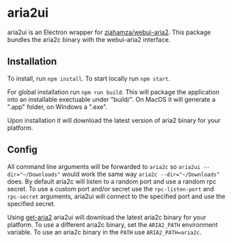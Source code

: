 # aria2ui

aria2ui is an Electron wrapper for [ziahamza/webui-aria2](https://github.com/ziahamza/webui-aria2). This package bundles the aria2c binary with the webui-aria2 interface.

## Installation
To install, run `npm install`. To start locally run `npm start`. 

For global installation run `npm run build`. This will package the application into an installable exectuable under "build/". On MacOS it will generate a ".app" folder, on Windows a ".exe".

Upon installation it will download the latest version of aria2 binary for your platform.

## Config

All command line arguments will be forwarded to `aria2c` so `aria2ui --dir="~/Downloads"` would work the same way `aria2c --dir="~/Downloads"` does. By default aria2c will listen to a random port and use a random rpc secret. To use a custom port and/or secret use the `rpc-listen-port` and `rpc-secret` arguments, aria2ui will connect to the specified port and use the specified secret.

Using [get-aria2](https://github.com/znetstar/get-aria2) aria2ui will download the latest aria2c binary for your platform. To use a different aria2c binary, set the `ARIA2_PATH` environment variable. To use an aria2c binary in the `PATH` use `ARIA2_PATH=aria2c`.